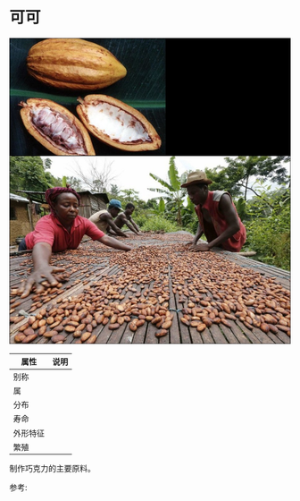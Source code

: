 # 可可

![](01.jpg)

|属性|说明|
| ---- | ---- |
| 别称||
| 属||
| 分布||
| 寿命||
| 外形特征||
| 繁殖||

制作巧克力的主要原料。

参考:
